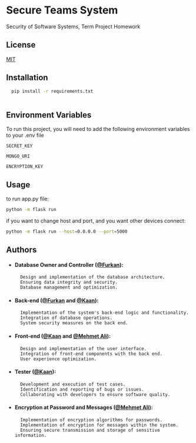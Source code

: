 # Secure Teams System
Security of Software Systems, Term Project Homework


## License

[MIT](https://choosealicense.com/licenses/mit/)


## Installation

 

```bash
  pip install -r requirements.txt
  
```
    
## Environment Variables

To run this project, you will need to add the following environment variables to your .env file

`SECRET_KEY`

`MONGO_URI`

`ENCRYPTION_KEY`



## Usage

to run app.py file:
```bash
python -m flask run

```
if you want to change host and port, and you want other devices connect:
```bash
python -m flask run --host=0.0.0.0 --port=5000


```


## Authors


- #### Database Owner and Controller ([@Furkan](https://www.github.com/furkanalcikaya)):

        Design and implementation of the database architecture.
        Ensuring data integrity and security.
        Database management and optimization.

- #### Back-end ([@Furkan](https://www.github.com/furkanalcikaya) and [@Kaan](https://www.github.com/mon-arch)):

        Implementation of the system's back-end logic and functionality.
        Integration of database operations.
        System security measures on the back end.

- #### Front-end ([@Kaan](https://www.github.com/mon-arch) and [@Mehmet Ali](https://www.github.com/)):

        Design and implementation of the user interface.
        Integration of front-end components with the back end.
        User experience optimization.

- #### Tester ([@Kaan](https://www.github.com/mon-arch)):

        Development and execution of test cases.
        Identification and reporting of bugs or issues.
        Collaborating with developers to ensure software quality.

- #### Encryption at Password and Messages ([@Mehmet Ali](https://www.github.com/)):

        Implementation of encryption algorithms for passwords.
        Implementation of encryption for messages within the system.
        Ensuring secure transmission and storage of sensitive information.



